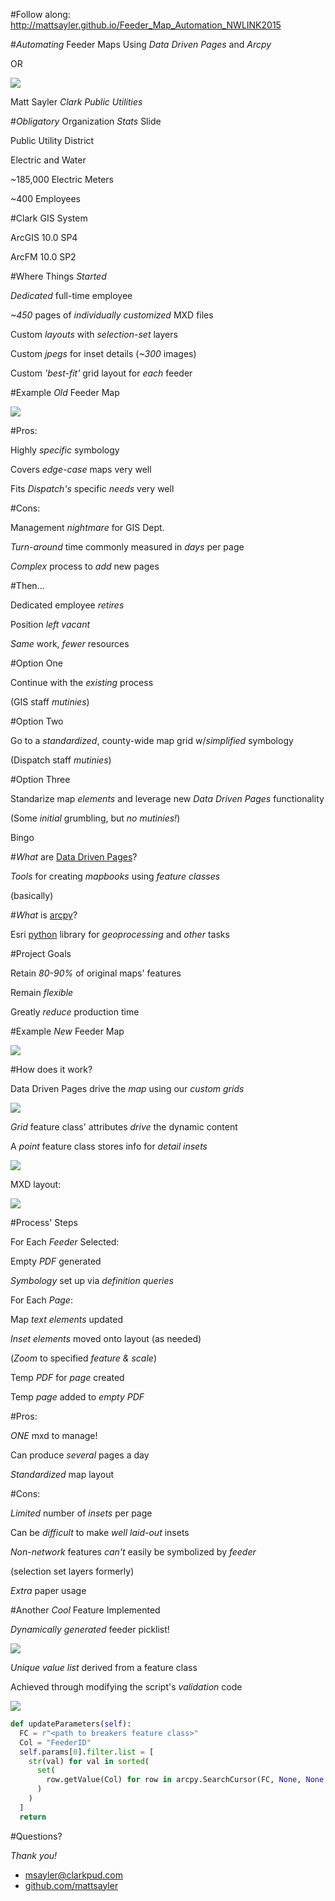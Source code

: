 #Follow along: http://mattsayler.github.io/Feeder_Map_Automation_NWLINK2015

#_Automating_ Feeder Maps Using _Data Driven Pages_ and _Arcpy_

OR

![](./Images/OneMXDtoRule.png)

Matt Sayler
_Clark Public Utilities_

#_Obligatory_ Organization _Stats_ Slide

Public Utility District

Electric and Water

~185,000 Electric Meters

~400 Employees

#Clark GIS System

ArcGIS 10.0 SP4

ArcFM 10.0 SP2

#Where Things _Started_

_Dedicated_ full-time employee

_~450_ pages of _individually customized_ MXD files

Custom _layouts_ with _selection-set_ layers

Custom _jpegs_ for inset details (_~300_ images)

Custom _'best-fit'_ grid layout for _each_ feeder

#Example _Old_ Feeder Map

![](./Images/AST4_Original.png)

#Pros:

Highly _specific_ symbology

Covers _edge-case_ maps very well

Fits _Dispatch's_ specific _needs_ very well

#Cons:

Management _nightmare_ for GIS Dept.

_Turn-around_ time commonly measured in _days_ per page

_Complex_ process to _add_ new pages

#Then...

Dedicated employee _retires_

Position _left vacant_

_Same_ work, _fewer_ resources

#Option One

Continue with the _existing_ process

(GIS staff _mutinies_)

#Option Two

Go to a _standardized_, county-wide map grid w/_simplified_ symbology

(Dispatch staff _mutinies_)

#Option Three

Standarize map _elements_ and leverage new _Data Driven Pages_ functionality

(Some _initial_ grumbling, but _no mutinies!_)

Bingo

#_What_ are [Data Driven Pages](http://resources.arcgis.com/en/help/main/10.2/index.html#//00s90000003m000000)?

_Tools_ for creating _mapbooks_ using _feature classes_ 

(basically)

#_What_ is [arcpy](http://resources.arcgis.com/en/help/main/10.2/index.html#//000v000000v7000000)?

Esri [python](https://www.python.org/) library for _geoprocessing_ and _other_ tasks

#Project Goals

Retain _80-90%_ of original maps' features

Remain _flexible_

Greatly _reduce_ production time

#Example _New_ Feeder Map

![](./Images/AST4_New.png)

#How does it work?

Data Driven Pages drive the _map_ using our _custom grids_

![](./Images/DialogDDP.png)

_Grid_ feature class' attributes _drive_ the dynamic content

A _point_ feature class stores info for _detail insets_

![](./Images/DrivingTables.png)

MXD layout:

![](./Images/Layout_Screenshot.png)

#Process' Steps 

For Each _Feeder_ Selected:

Empty _PDF_ generated

_Symbology_ set up via _definition queries_

For Each _Page_:

Map _text elements_ updated

_Inset elements_ moved onto layout (as needed)

(_Zoom_ to specified _feature & scale_)

Temp _PDF_ for _page_ created

Temp _page_ added to _empty PDF_

#Pros:

_ONE_ mxd to manage!

Can produce _several_ pages a day

_Standardized_ map layout

#Cons:

_Limited_ number of _insets_ per page

Can be _difficult_ to make _well laid-out_ insets

_Non-network_ features _can't_ easily be symbolized by _feeder_

(selection set layers formerly)

_Extra_ paper usage

#Another _Cool_ Feature Implemented

_Dynamically generated_ feeder picklist!

![](./Images/ScriptToolDialog.png)

_Unique value list_ derived from a feature class

Achieved through modifying the script's _validation_ code

![](./Images/ScriptValidation.png)

```python
def updateParameters(self):
  FC = r"<path to breakers feature class>"
  Col = "FeederID"
  self.params[0].filter.list = [
    str(val) for val in sorted(
      set(
        row.getValue(Col) for row in arcpy.SearchCursor(FC, None, None, Col)
      )
    )
  ]    
  return
```

#Questions?

_Thank you!_

* [msayler@clarkpud.com](mailto:msayler@clarkpud.com)
* [github.com/mattsayler](https://www.github.com/mattsayler)
